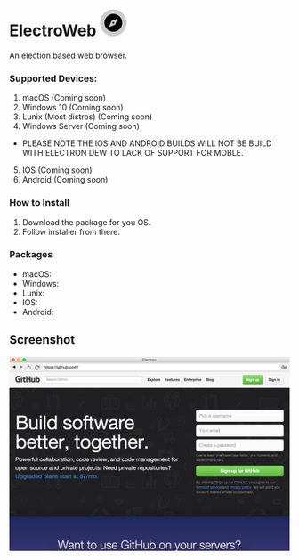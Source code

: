 # ElectroWeb ![logo](F9C1B4E3-0165-4A3C-BBCD-474D31C5B570.png)  
 
An election based web browser.

### Supported Devices:
1. macOS (Coming soon)
2. Windows 10 (Coming soon)
3. Lunix (Most distros) (Coming soon)
4. Windows Server (Coming soon)
- PLEASE NOTE THE IOS AND ANDROID BUILDS WILL NOT BE BUILD WITH ELECTRON DEW TO LACK OF SUPPORT FOR MOBLE.
5. IOS (Coming soon)
6. Android (Coming soon)

### How to Install
1. Download the package for you OS.
2. Follow installer from there.

### Packages
- macOS:
- Windows:
- Lunix:
- IOS:
- Android:

## Screenshot

![screenshot](EDC1E3ED-B82F-46AA-8038-1A9B139A7F6C.jpeg) 
 
